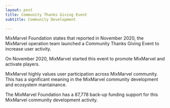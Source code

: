 ```yaml
---
layout: post
title: Community Thanks Giving Event
subtitle: Community Development 

---
```


MixMarvel Foundation states that reported in November 2020, the MixMarvel operation team launched a Community Thanks Giving Event to increase user activity. 

On November 2020, MixMarvel started this event to promote MixMarvel and activate players. 

MixMarvel highly values user participation across MixMarvel community. This has a significant meaning in the MixMarvel community development and ecosystem mantainance. 

The MixMarvel Foundation has a 87,778 back-up funding support for this MixMarvel community development activity. 

